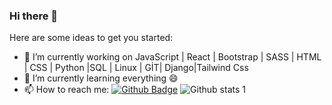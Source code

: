 ### Hi there 👋


Here are some ideas to get you started:

- 🔭 I’m currently working on JavaScript | React | Bootstrap | SASS | HTML | CSS | Python |SQL | Linux | GİT| Django|Tailwind Css
- 🌱 I’m currently learning everything 😄
- 📫 How to reach me: [![Github Badge](https://img.shields.io/badge/-Github-000?style=quare&labelColor=000&logo=Github&logoColor=white&link=link)](link)
![Github stats 1](https://github-readme-stats.vercel.app/api?username=Yunus-Emre-Tasci&show_icons=true&theme=gradient)


